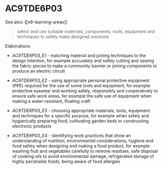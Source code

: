 
# AC9TDE6P03 

See also: [[v9-learning-areas]]

> select and use suitable materials, components, tools, equipment and techniques to safely make designed solutions

Elaborations


- _AC9TDE6P03_E1_ - matching material and joining techniques to the design intention, for example accurately and safely cutting and sewing the fabric pieces to make a community banner or joining components to produce an electric circuit

- _AC9TDE6P03_E2_ - using appropriate personal protective equipment (PPE) required for the use of some tools and equipment, for example protective eyewear and working safely, responsibly and cooperatively to ensure safe work areas, for example the safe use of equipment when making a water-resistant, floating craft

- _AC9TDE6P03_E3_ - choosing appropriate materials, tools, equipment and techniques for a specific purpose, for example when safely and hygienically preparing food, cultivating garden beds or constructing electronic products

- _AC9TDE6P03_E4_ - identifying work practices that show an understanding of nutrition, environmental considerations, hygiene and food safety when designing and making a food product, for example washing fruit and vegetables carefully to remove residues, safe disposal of cooking oils to avoid environmental damage, refrigerated storage of highly perishable foods, being aware of food allergies
